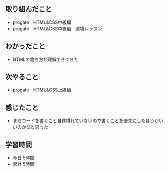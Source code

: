 ## 取り組んだこと
- progate　HTML&CSS中級編
- progate　HTML&CSS中級編　道場レッスン
## わかったこと
- HTMLの書き方が理解できてきた
## 次やること
- progate　HTML&CSS上級編 
## 感じたこと
- まだコードを書くこと自体慣れていないので書くことを優先にしたほうがいいのかなと思った
## 学習時間
- 今日 5時間　　
- 累計 5時間
